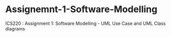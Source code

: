 # Assignemnt-1-Software-Modelling
ICS220 : Assignment 1: Software Modelling - UML Use Case and UML Class diagrams
